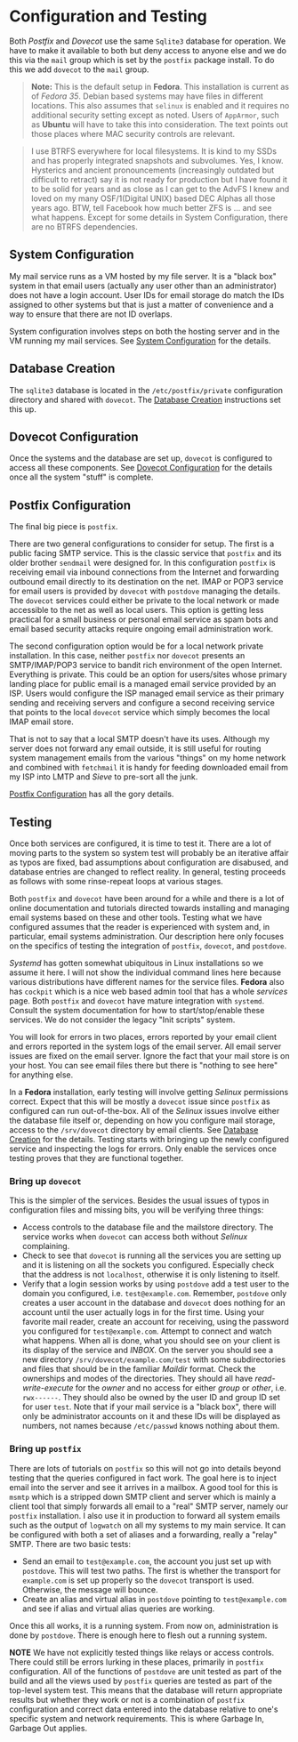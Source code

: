 # Configuration and Testing
Both *Postfix* and *Dovecot* use the same `Sqlite3` database for operation.
We have to make it available to both but deny access to anyone else and we
do this via the `mail` group which is set by the `postfix` package install.
To do this we add `dovecot` to the `mail` group.

> **Note:** This is the default setup in **Fedora**. This installation is current as of *Fedora 35*.
Debian based systems may have files in different locations.
This also assumes that `selinux` is enabled and it requires no additional security setting except as noted.
Users of `AppArmor`, such as **Ubuntu** will have to take this into consideration.
The text points out those places where MAC security controls are relevant.

>  I use BTRFS everywhere for local filesystems. It is kind to my SSDs and has properly integrated snapshots and subvolumes.
Yes, I know. Hysterics and ancient pronouncements (increasingly outdated but difficult to retract) say it is not ready for production
but I have found it to be solid for years and as close as I can get to the AdvFS I knew and loved on my many
OSF/1(Digital UNIX) based DEC Alphas all those years ago. BTW, tell Facebook how much better ZFS is ... and
see what happens. Except for some details in System Configuration, there are no BTRFS dependencies.

## System Configuration
My mail service runs as a VM hosted by my file server.
It is a "black box" system in that email users (actually any user other than an
administrator) does not have a login account.
User IDs for email storage do match the IDs assigned to other systems but that
is just a matter of convenience and a way to ensure that there are not ID overlaps.

System configuration involves steps on both the hosting server and
in the VM running my mail services. See [System Configuration](system_configuration.md) for the details.

## Database Creation
The `sqlite3` database is located in the `/etc/postfix/private` configuration directory and shared with `dovecot`.
The [Database Creation](database_setup.md) instructions set this up.

## Dovecot Configuration
Once the systems and the database are set up, `dovecot` is configured to access all these components.
See [Dovecot Configuration](dovecot_configuration.md) for the details once all the system "stuff" is complete.

## Postfix Configuration
The final big piece is `postfix`.

There are two general configurations to consider for setup.
The first is a public facing SMTP service.
This is the classic service that `postfix` and its older brother `sendmail`
were designed for.
In this configuration `postfix` is receiving email via inbound connections from the Internet
and forwarding outbound email directly to its destination on the net.
IMAP or POP3 service for email users is provided by `dovecot` with `postdove`
managing the details.
The `dovecot` services could either be private to the local network or made
accessible to the net as well as local users.
This option is getting less practical for a small business or personal email
service as spam bots and email based security attacks require ongoing
email administration work.

The second configuration option would be for a local network private installation.
In this case, neither `postfix` nor `dovecot` presents an SMTP/IMAP/POP3
service to bandit rich environment of the open Internet. Everything is private.
This could be an option for users/sites whose primary landing place for public
email is a managed email service provided by an ISP.
Users would configure the ISP managed email service as their primary
sending and receiving servers and configure a second receiving service that
points to the local `dovecot` service which simply becomes the
local IMAP email store.

That is not to say that a local SMTP doesn't have its uses. Although my server does not forward any email outside, it is
still useful for routing system management emails from the various "things" on my home network and combined with `fetchmail`
it is handy for feeding downloaded email from my ISP into LMTP and *Sieve* to pre-sort all the junk.

[Postfix Configuration](postfix_configuration.md) has all the gory details.

## Testing
Once both services are configured, it is time to test it.
There are a lot of moving parts to the system so system test will probably be
an iterative affair as typos are fixed, bad assumptions about configuration are disabused, and
database entries are changed to reflect reality.
In general, testing proceeds as follows with some rinse-repeat loops at various stages.

Both `postfix` and `dovecot` have been around for a while and there is a lot of online
documentation and tutorials directed towards installing and managing email systems based
on these and other tools.
Testing what we have configured assumes that the reader is experienced with system
and, in particular, email systems administration.
Our description here only focuses on the specifics of testing the integration of
`postfix`, `dovecot`, and `postdove`.

*Systemd* has gotten somewhat ubiquitous in Linux installations so we assume it here.
I will not show the individual command lines here because various distributions have
different names for the service files. **Fedora** also has `cockpit` which is a nice
web based admin tool that has a whole *services* page.
Both `postfix` and `dovecot` have mature integration with `systemd`.
Consult the system documentation for how to start/stop/enable these services.
We do not consider the legacy "Init scripts" system.

You will look for errors in two places, errors reported by your email client and errors
reported in the system logs of the email server.
All email server issues are fixed on the email server.
Ignore the fact that your mail store is on your host. You can see email files there but there
is "nothing to see here" for anything else.

In a **Fedora** installation, early testing will involve getting *Selinux* permissions correct.
Expect that this will be mostly a `dovecot` issue since `postfix` as configured can run
out-of-the-box.
All of the *Selinux* issues involve either the database file itself or, depending on how
you configure mail storage, access to the `/srv/dovecot` directory by email clients.
See [Database Creation](database_setup.md) for the details.
Testing starts with bringing up the newly configured service and inspecting the logs for errors.
Only enable the services once testing proves that they are functional together.

### Bring up `dovecot` 
This is the simpler of the services.
Besides the usual issues of typos in configuration files and missing bits,
you will be verifying three things:
* Access controls to the database file and the mailstore directory.
The service works when `dovecot` can access both without *Selinux* complaining.
* Check to see that `dovecot` is running all the services you are setting up
and it is listening on all the sockets you configured.
Especially check that the address is not `localhost`, otherwise it is only listening
to itself.
* Verify that a login session works by using `postdove` add a test user to the domain you configured,
i.e. `test@example.com`.
Remember, `postdove` only creates a user account in the database and
`dovecot` does nothing for an account until the user actually logs in for the first time.
Using your favorite mail reader, create an account for receiving,
using the password you configured for `test@example.com`.
Attempt to connect and watch what happens.
When all is done, what you should see on your client is its display of the service and *INBOX*.
On the server you should see a new directory `/srv/dovecot/example.com/test` with
some subdirectories and files that should be in the familiar *Maildir* format.
Check the ownerships and modes of the directories.
They should all have *read-write-execute* for the *owner* and no access for either *group* or *other*, i.e. `rwx------`.
They should also be owned by the user ID and group ID set for user `test`.
Note that if your mail service is a "black box", there will only be administrator accounts on it
and these IDs will be displayed as numbers, not names because `/etc/passwd` knows
nothing about them.

### Bring up `postfix`
There are lots of tutorials on `postfix` so this will not go into details beyond testing that
the queries configured in fact work.
The goal here is to inject email into the server and see it arrives in a mailbox.
A good tool for this is `msmtp` which is a stripped down SMTP client and server which is mainly
a client tool that simply forwards all email to a "real" SMTP server, namely our `postfix`
installation.
I also use it in production to forward all system emails such as the output of `logwatch` on
all my systems to my main service.
It can be configured with both a set of aliases and a forwarding, really a "relay" SMTP.
There are two basic tests:
* Send an email to `test@example.com`, the account you just set up with `postdove`.
This will test two paths. The first is whether the transport for `example.com` is set up
properly so the `dovecot` transport is used.
Otherwise, the message will bounce.
* Create an alias and virtual alias in `postdove` pointing to `test@example.com` and see
if alias and virtual alias queries are working.

Once this all works, it is a running system.
From now on, administration is done by `postdove`.
There is enough here to flesh out a running system.

**NOTE** We have not explicitly tested things like relays or access controls.
There could still be errors lurking in these places, primarily in `postfix`
configuration.
All of the functions of `postdove` are unit tested as part of the build and all
the views used by `postfix` queries are tested as part of the top-level
system test.
This means that the database will return appropriate results but
whether they work or not is a combination of `postfix` configuration and
correct data entered into the database relative to one's specific system
and network requirements. This is where Garbage In, Garbage Out applies.

